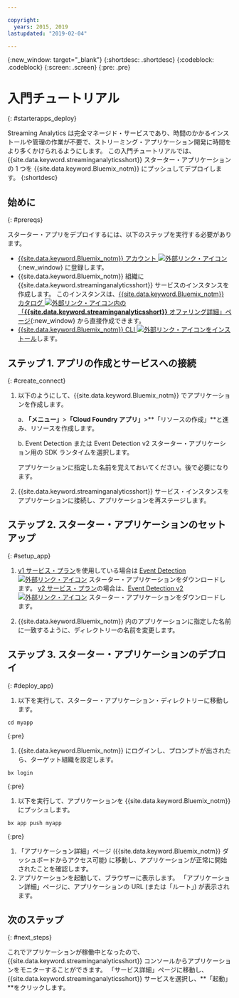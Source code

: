 ```yaml
---

copyright:
  years: 2015, 2019
lastupdated: "2019-02-04"

---
```


<!-- Attribute definitions -->
{:new_window: target="_blank"}
{:shortdesc: .shortdesc}
{:codeblock: .codeblock}
{:screen: .screen}
{:pre: .pre}

# 入門チュートリアル
{: #starterapps_deploy}

Streaming Analytics は完全マネージド・サービスであり、時間のかかるインストールや管理の作業が不要で、ストリーミング・アプリケーション開発に時間をより多くかけられるようにします。 この入門チュートリアルでは、{{site.data.keyword.streaminganalyticsshort}} スターター・アプリケーションの 1 つを {{site.data.keyword.Bluemix_notm}} にプッシュしてデプロイします。
{:shortdesc}


## 始めに
{: #prereqs}

スターター・アプリをデプロイするには、以下のステップを実行する必要があります。

* [{{site.data.keyword.Bluemix_notm}} アカウント ![外部リンク・アイコン](../../icons/launch-glyph.svg "外部リンク・アイコン")](https://{DomainName}/registration){:new_window} に登録します。
* {{site.data.keyword.Bluemix_notm}} 組織に {{site.data.keyword.streaminganalyticsshort}} サービスのインスタンスを作成します。 このインスタンスは、[{{site.data.keyword.Bluemix_notm}} カタログ ![外部リンク・アイコン](../../icons/launch-glyph.svg "外部リンク・アイコン")内の「**{{site.data.keyword.streaminganalyticsshort}}** オファリング詳細」ページ](https://{DomainName}/catalog/services/streaming-analytics/){:new_window} から直接作成できます。  
* [{{site.data.keyword.Bluemix_notm}} CLI ![外部リンク・アイコン](../../icons/launch-glyph.svg "外部リンク・アイコン")をインストール](/docs/cli?topic=cloud-cli-install-ibmcloud-cli#install-ibmcloud-cli)します。



## ステップ 1. アプリの作成とサービスへの接続
{: #create_connect}

1. 以下のようにして、{{site.data.keyword.Bluemix_notm}} でアプリケーションを作成します。

    a. **「メニュー」**>**「Cloud Foundry アプリ」**>**「リソースの作成」**と進み、リソースを作成します。

    b. Event Detection または Event Detection v2 スターター・アプリケーション用の SDK ランタイムを選択します。

    アプリケーションに指定した名前を覚えておいてください。後で必要になります。
1. {{site.data.keyword.streaminganalyticsshort}} サービス・インスタンスをアプリケーションに接続し、アプリケーションを再ステージします。

## ステップ 2. スターター・アプリケーションのセットアップ
{: #setup_app}

1. [v1 サービス・プラン](/docs/services/StreamingAnalytics?topic=StreamingAnalytics-service_plans#service_plans)を使用している場合は [Event Detection ![外部リンク・アイコン](../../icons/launch-glyph.svg "外部リンク・アイコン")](https://streams-github-samples.mybluemix.net/?get=QuickStart/EventDetection) スターター・アプリケーションをダウンロードします。 [v2 サービス・プラン](/docs/services/StreamingAnalytics?topic=StreamingAnalytics-service_plans#service_plans)の場合は、[Event Detection v2 ![外部リンク・アイコン](../../icons/launch-glyph.svg "外部リンク・アイコン")](https://streams-github-samples.mybluemix.net/?get=QuickStart%2FBeta201801%2FEventDetectionV2) スターター・アプリケーションをダウンロードします。

1. {{site.data.keyword.Bluemix_notm}} 内のアプリケーションに指定した名前に一致するように、ディレクトリーの名前を変更します。

## ステップ 3. スターター・アプリケーションのデプロイ
{: #deploy_app}

1. 以下を実行して、スターター・アプリケーション・ディレクトリーに移動します。
  <pre><code>cd myapp</code></pre>
  {:pre}

1. {{site.data.keyword.Bluemix_notm}} にログインし、プロンプトが出されたら、ターゲット組織を設定します。
  <pre><code>bx login</code></pre>
  {:pre}

1. 以下を実行して、アプリケーションを {{site.data.keyword.Bluemix_notm}} にプッシュします。
  <pre><code>bx app push myapp</code></pre>
  {:pre}

1. 「アプリケーション詳細」ページ ({{site.data.keyword.Bluemix_notm}} ダッシュボードからアクセス可能) に移動し、アプリケーションが正常に開始されたことを確認します。
1. アプリケーションを起動して、ブラウザーに表示します。 「アプリケーション詳細」ページに、アプリケーションの URL (または「ルート」) が表示されます。

## 次のステップ
{: #next_steps}

これでアプリケーションが稼働中となったので、{{site.data.keyword.streaminganalyticsshort}} コンソールからアプリケーションをモニターすることができます。 「サービス詳細」ページに移動し、{{site.data.keyword.streaminganalyticsshort}} サービスを選択し、**「起動」**をクリックします。
